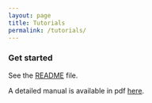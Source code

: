 ```yaml
---
layout: page
title: Tutorials
permalink: /tutorials/
---
```


### Get started

See the [README](https://github.com/chen-lin/openmoor) file.

A detailed manual is available in pdf [here](https://github.com/chen-lin/openmoor/blob/master/manual/OpenMOOR%20v%200.1%20User%20Guide.pdf).

